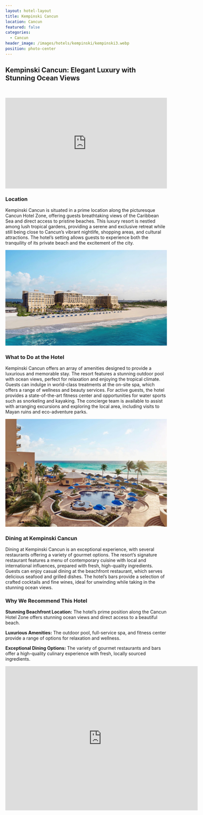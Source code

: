 ```yaml
---
layout: hotel-layout
title: Kempinski Cancun
location: Cancun
featured: false
categories:
  - Cancun
header_image: /images/hotels/kempinski/kempinski3.webp
position: photo-center
---
```

## Kempinski Cancun: Elegant Luxury with Stunning Ocean Views

&nbsp;

<style>.embed-container { position: relative; padding-bottom: 56.25%; height: 0; overflow: hidden; max-width: 100%; } .embed-container iframe, .embed-container object, .embed-container embed { position: absolute; top: 0; left: 0; width: 100%; height: 100%; }</style>

<div class="embed-container"><iframe src="https://www.youtube.com/embed/DIgZSqp1jEQ" frameborder="0" allowfullscreen=""></iframe></div>

### Location

Kempinski Cancun is situated in a prime location along the picturesque Cancun Hotel Zone, offering guests breathtaking views of the Caribbean Sea and direct access to pristine beaches. This luxury resort is nestled among lush tropical gardens, providing a serene and exclusive retreat while still being close to Cancun’s vibrant nightlife, shopping areas, and cultural attractions. The hotel’s setting allows guests to experience both the tranquility of its private beach and the excitement of the city.

![](/images/hotels/kempinski/kempinski1.jpg)

### What to Do at the Hotel

Kempinski Cancun offers an array of amenities designed to provide a luxurious and memorable stay. The resort features a stunning outdoor pool with ocean views, perfect for relaxation and enjoying the tropical climate. Guests can indulge in world-class treatments at the on-site spa, which offers a range of wellness and beauty services. For active guests, the hotel provides a state-of-the-art fitness center and opportunities for water sports such as snorkeling and kayaking. The concierge team is available to assist with arranging excursions and exploring the local area, including visits to Mayan ruins and eco-adventure parks.

![](/images/hotels/kempinski/kempinski2.jpg)

### Dining at Kempinski Cancun

Dining at Kempinski Cancun is an exceptional experience, with several restaurants offering a variety of gourmet options. The resort’s signature restaurant features a menu of contemporary cuisine with local and international influences, prepared with fresh, high-quality ingredients. Guests can enjoy casual dining at the beachfront restaurant, which serves delicious seafood and grilled dishes. The hotel’s bars provide a selection of crafted cocktails and fine wines, ideal for unwinding while taking in the stunning ocean views.

### Why We Recommend This Hotel

**Stunning Beachfront Location:** The hotel’s prime position along the Cancun Hotel Zone offers stunning ocean views and direct access to a beautiful beach.&nbsp;

**Luxurious Amenities:** The outdoor pool, full-service spa, and fitness center provide a range of options for relaxation and wellness.&nbsp;

**Exceptional Dining Options:** The variety of gourmet restaurants and bars offer a high-quality culinary experience with fresh, locally sourced ingredients.&nbsp;

<div class='map-container center'>

<iframe src="https://www.google.com/maps/embed?pb=!1m18!1m12!1m3!1d3722.485553051958!2d-86.77083498875386!3d21.093199685480315!2m3!1f0!2f0!3f0!3m2!1i1024!2i768!4f13.1!3m3!1m2!1s0x8f4c284421604f35%3A0x9e160c653ff644c9!2sKempinski%20Hotel%20Canc%C3%BAn!5e0!3m2!1ses!2smx!4v1723603559336!5m2!1ses!2smx" width="600" height="450" style="border:0;" allowfullscreen="" loading="lazy" referrerpolicy="no-referrer-when-downgrade"></iframe>

</div>
&nbsp;